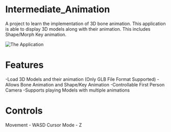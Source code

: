 # Intermediate_Animation
A project to learn the implementation of 3D bone animation. This application is able to display 3D models along with their animation. This includes Shape/Morph Key animation.

![The Application](https://github.com/Coltin-Kai/Intermediate_Animation/assets/89913210/6efb5556-b27c-4f91-b804-870de3541275)

# Features
-Load 3D Models and their animation (Only GLB File Format Supported)
-Allows Bone Animation and Shape/Key Animation
-Controllable First Person Camera
-Supports playing Models with multiple animations

# Controls
Movement - WASD
Cursor Mode - Z
